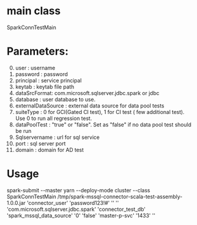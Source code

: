 # main class
SparkConnTestMain

# Parameters:
0. user : username
1. password : password
2. principal : service principal
3. keytab : keytab file path
4. dataSrcFormat: com.microsoft.sqlserver.jdbc.spark or jdbc
5. database : user database to use.
6. externalDataSource : external data source for data pool tests
7. suiteType : 0 for GCI(Gated CI test), 1 for CI test ( few additional test). Use 0 to run all regression test.
8. dataPoolTest : "true" or "false". Set as "false" if no data pool test should be run
9. Sqlservername : url for sql service
10. port : sql server port
11. domain : domain for AD test

# Usage
spark-submit --master yarn --deploy-mode cluster --class SparkConnTestMain /tmp/spark-mssql-connector-scala-test-assembly-1.0.0.jar 'connector_user' 'password123!#' '' '' 'com.microsoft.sqlserver.jdbc.spark' 'connector_test_db' 'spark_mssql_data_source' '0' 'false' 'master-p-svc' '1433' ''


